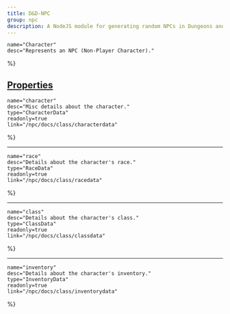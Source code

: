```yaml
---
title: D&D-NPC
group: npc
description: A NodeJS module for generating random NPCs in Dungeons and Dragons.
---
```




	name="Character"
	desc="Represents an NPC (Non-Player Character)."
%}
<h2 id="properties" name="properties"><a class="docs-title" href="#properties"><b>Properties</b></a></h2>

	name="character"
	desc="Misc details about the character."
	type="CharacterData"
	readonly=true
	link="/npc/docs/class/characterdata"
%}
<hr>

	name="race"
	desc="Details about the character's race."
	type="RaceData"
	readonly=true
	link="/npc/docs/class/racedata"
%}
<hr>

	name="class"
	desc="Details about the character's class."
	type="ClassData"
	readonly=true
	link="/npc/docs/class/classdata"
%}
<hr>

	name="inventory"
	desc="Details about the character's inventory."
	type="InventoryData"
	readonly=true
	link="/npc/docs/class/inventorydata"
%}

